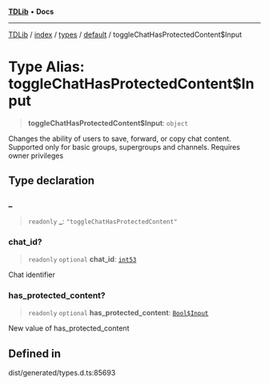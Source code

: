 [**TDLib**](../../../../../../README.md) • **Docs**

***

[TDLib](../../../../../../modules.md) / [index](../../../../../README.md) / [types](../../../README.md) / [default](../README.md) / toggleChatHasProtectedContent$Input

# Type Alias: toggleChatHasProtectedContent$Input

> **toggleChatHasProtectedContent$Input**: `object`

Changes the ability of users to save, forward, or copy chat content. Supported only for basic groups, supergroups and channels. Requires owner privileges

## Type declaration

### \_

> `readonly` **\_**: `"toggleChatHasProtectedContent"`

### chat\_id?

> `readonly` `optional` **chat\_id**: [`int53`](int53-1.md)

Chat identifier

### has\_protected\_content?

> `readonly` `optional` **has\_protected\_content**: [`Bool$Input`](Bool$Input.md)

New value of has_protected_content

## Defined in

dist/generated/types.d.ts:85693

